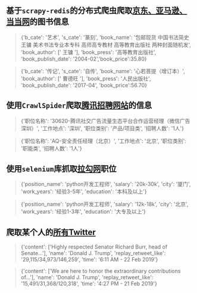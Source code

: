 
## 基于`scrapy-redis`的分布式爬虫爬取[京东、亚马逊、当当网](distributed_crawl/distributed_crawl/spiders)的图书信息
> {'b_cate': '艺术', 's_cate': '篆刻', 'book_name': '包邮现货 中国书法简史 王镛 美术书法专业本专科 高师高专教材 高等教育出版社 两种封面随机发', 'book_author': [' 王镛 '], 'book_press': '高等教育出版社', 'book_publish_date': '2004-02','book_price':35.80}

> {'b_cate': '传记', 's_cate': '自传', 'book_name': '心若菩提（增订本）', 'book_author': [' 曹德旺 '], 'book_press': '人民出版社', 'book_publish_date': '2017-04', 'book_price':56.70}



## 使用`CrawlSpider`爬取[腾讯招聘网站](tencent)的信息
> {'职位名称': '30620-腾讯社交广告流量生态平台合作运营经理（微信广告 深圳）', '工作地点': '深圳', '职位类别': '产品/项目类', '招聘人数': '1人'}

> {'职位名称': 'AQ-安全责任经理（北京）', '工作地点': '北京', '职位类别': '职能类', '招聘人数': '1人'}

## 使用`selenium`库抓取[拉勾网](login/login/spiders/lagouwang.py)职位
> {'position_name': 'python开发工程师', 'salary': '20k-30k', 'city': '厦门', 'work_years': '经验3-5年', 'education': '本科及以上'}

> {'position_name': 'python开发工程师', 'salary': '12k-18k', 'city': '北京', 'work_years': '经验1-3年', 'education': '大专及以上'}

## 爬取某个人的[所有Twitter](twitter_crawl/twitter_crawl/spiders)
> {'content': ['Highly respected Senator Richard Burr, head of Senate...'],
 'name': 'Donald J. Trump',
 'replay_retweet_like': '29,115/34,973/146,259',
 'time': '6:11 AM - 22 Feb 2019'}

>{'content': ['We are here to honor the extraordinary contributions of...'],
 'name': 'Donald J. Trump',
 'replay_retweet_like': '15,491/31,368/120,318',
 'time': '4:27 PM - 21 Feb 2019'}
